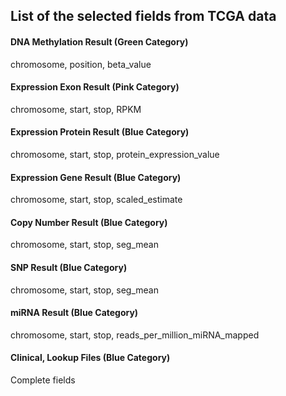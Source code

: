 ## List of the selected fields from TCGA data ##

#### DNA Methylation Result (Green Category) ####

chromosome, position, beta\_value


#### Expression Exon Result (Pink Category) ####

chromosome, start, stop, RPKM


#### Expression Protein Result (Blue Category) ####

chromosome, start, stop, protein\_expression\_value



#### Expression Gene Result (Blue Category) ####

chromosome, start, stop, scaled\_estimate



#### Copy Number Result (Blue Category) ####

chromosome, start, stop, seg\_mean



#### SNP Result (Blue Category) ####

chromosome, start, stop, seg\_mean



#### miRNA Result (Blue Category) ####

chromosome, start, stop, reads\_per\_million\_miRNA\_mapped


#### Clinical, Lookup Files (Blue Category) ####

Complete fields